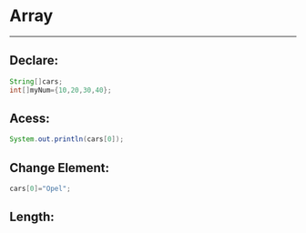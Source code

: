 # Array
---

## Declare:
```java
String[]cars;
int[]myNum={10,20,30,40};
```

## Acess:
```java
System.out.println(cars[0]);
```

## Change Element:
```Java
cars[0]="Opel";
```

## Length:
```Java
```
